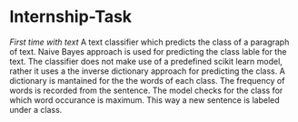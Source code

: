 # Internship-Task
*First time with text*
A text classifier which predicts the class of a paragraph of text.
Naive Bayes approach is used for predicting the class lable for the text. The classifier does not make use of a predefined scikit learn model, rather it uses a the inverse dictionary approach for predicting the class.
A dictionary is mantained for the the words of each class. The frequency of words is recorded from the sentence. The model checks for the class for which word occurance is maximum.
This way a new sentence is labeled under a class.
